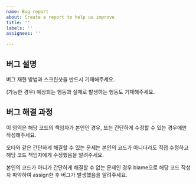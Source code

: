 ```yaml
---
name: Bug report
about: Create a report to help us improve
title: ''
labels: ''
assignees: ''

---
```


## 버그 설명

버그 재현 방법과 스크린샷을 반드시 기재해주세요.

(가능한 경우) 예상되는 행동과 실제로 발생하는 행동도 기재해주세요.

## 버그 해결 과정

이 영역은 해당 코드의 책임자가 본인인 경우, 또는 간단하게 수정할 수 있는 경우에만 작성해주세요.

오타와 같은 간단하게 해결할 수 있는 문제는 본인의 코드가 아니더라도 직접 수정하고 해당 코드 책임자에게 수정했음을 알려주세요.

본인의 코드가 아니가 간단하게 해결할 수 없는 문제인 경우 blame으로 해당 코드 작성자 파악하여 assign한 후 버그가 발생했음을 알려주세요.
